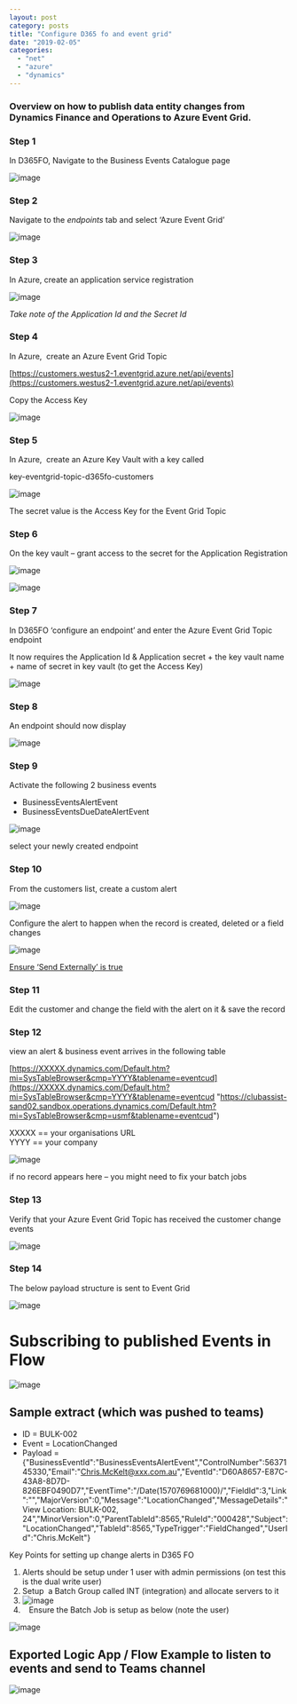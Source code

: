 ```yaml
---
layout: post
category: posts
title: "Configure D365 fo and event grid"
date: "2019-02-05"
categories: 
  - "net"
  - "azure"
  - "dynamics"
---
```


### Overview on how to publish data entity changes from Dynamics Finance and Operations to Azure Event Grid.

### Step 1

In D365FO, Navigate to the Business Events Catalogue page

![image](https://raw.githubusercontent.com/chrismckelt/chrismckelt.github.io/master/_posts/posts/images/2019/10/image.png)

### Step 2

Navigate to the _endpoints_ tab and select ‘Azure Event Grid’

![image](https://raw.githubusercontent.com/chrismckelt/chrismckelt.github.io/master/_posts/posts/images/2019/10/image-1.png)

### Step 3

In Azure, create an application service registration

![image](https://raw.githubusercontent.com/chrismckelt/chrismckelt.github.io/master/_posts/posts/images/2019/10/image-2.png)

_Take note of the Application Id and the Secret Id_

### Step 4

In Azure,  create an Azure Event Grid Topic

[https://customers.westus2-1.eventgrid.azure.net/api/events](https://customers.westus2-1.eventgrid.azure.net/api/events)

Copy the Access Key

![image](https://raw.githubusercontent.com/chrismckelt/chrismckelt.github.io/master/_posts/posts/images/2019/10/image-3.png)

### Step 5

In Azure,  create an Azure Key Vault with a key called

key-eventgrid-topic-d365fo-customers

![image](https://raw.githubusercontent.com/chrismckelt/chrismckelt.github.io/master/_posts/posts/images/2019/10/image-4.png)

The secret value is the Access Key for the Event Grid Topic

### Step 6

On the key vault – grant access to the secret for the Application Registration

![image](https://raw.githubusercontent.com/chrismckelt/chrismckelt.github.io/master/_posts/posts/images/2019/10/image-5.png)

![image](https://raw.githubusercontent.com/chrismckelt/chrismckelt.github.io/master/_posts/posts/images/2019/10/image-6.png)

### Step 7

In D365FO ‘configure an endpoint’ and enter the Azure Event Grid Topic endpoint

It now requires the Application Id & Application secret + the key vault name + name of secret in key vault (to get the Access Key)

![image](https://raw.githubusercontent.com/chrismckelt/chrismckelt.github.io/master/_posts/posts/images/2019/10/image-7.png)

### Step 8

An endpoint should now display

![image](https://raw.githubusercontent.com/chrismckelt/chrismckelt.github.io/master/_posts/posts/images/2019/10/image-8.png)

### Step 9

Activate the following 2 business events

- BusinessEventsAlertEvent
- BusinessEventsDueDateAlertEvent

![image](https://raw.githubusercontent.com/chrismckelt/chrismckelt.github.io/master/_posts/posts/images/2019/10/image-9.png)

select your newly created endpoint

### Step 10

From the customers list, create a custom alert

![image](https://raw.githubusercontent.com/chrismckelt/chrismckelt.github.io/master/_posts/posts/images/2019/10/image-10.png)

Configure the alert to happen when the record is created, deleted or a field changes

![image](https://raw.githubusercontent.com/chrismckelt/chrismckelt.github.io/master/_posts/posts/images/2019/10/image-11.png)

[Ensure ‘Send Externally’ is true](https://docs.microsoft.com/en-us/dynamics365/fin-ops-core/dev-itpro/business-events/alerts-business-events)

### Step 11

Edit the customer and change the field with the alert on it & save the record

### Step 12

view an alert & business event arrives in the following table

[https://XXXXX.dynamics.com/Default.htm?mi=SysTableBrowser&cmp=YYYY&tablename=eventcud](https://XXXXX.dynamics.com/Default.htm?mi=SysTableBrowser&cmp=YYYY&tablename=eventcud "https://clubassist-sand02.sandbox.operations.dynamics.com/Default.htm?mi=SysTableBrowser&cmp=usmf&tablename=eventcud")

XXXXX == your organisations URL  
YYYY == your company

![image](https://raw.githubusercontent.com/chrismckelt/chrismckelt.github.io/master/_posts/posts/images/2019/10/image-14.png)

if no record appears here – you might need to fix your batch jobs

### Step 13

Verify that your Azure Event Grid Topic has received the customer change events

![image](https://raw.githubusercontent.com/chrismckelt/chrismckelt.github.io/master/_posts/posts/images/2019/10/image-12.png)

### Step 14

The below payload structure is sent to Event Grid

![image](https://raw.githubusercontent.com/chrismckelt/chrismckelt.github.io/master/_posts/posts/images/2019/10/image-13.png)

# Subscribing to published Events in Flow

![image](https://raw.githubusercontent.com/chrismckelt/chrismckelt.github.io/master/_posts/posts/images/2019/10/image-15.png)

## Sample extract (which was pushed to teams)

- ID = BULK-002
- Event = LocationChanged
- Payload = {"BusinessEventId":"BusinessEventsAlertEvent","ControlNumber":5637145330,"Email":"Chris.McKelt@xxx.com.au","EventId":"D60A8657-E87C-43A8-8D7D-826EBF0490D7","EventTime":"/Date(1570769681000)/","FieldId":3,"Link":"","MajorVersion":0,"Message":"LocationChanged","MessageDetails":"View Location: BULK-002, 24","MinorVersion":0,"ParentTableId":8565,"RuleId":"000428","Subject":"LocationChanged","TableId":8565,"TypeTrigger":"FieldChanged","UserId":"Chris.McKelt"}

Key Points for setting up change alerts in D365 FO

1. Alerts should be setup under 1 user with admin permissions (on test this is the dual write user)
2. Setup  a Batch Group called INT (integration) and allocate servers to it
3. ![image](https://raw.githubusercontent.com/chrismckelt/chrismckelt.github.io/master/_posts/posts/images/2020/02/image-11.png)
4.    Ensure the Batch Job is setup as below (note the user) 

![image](https://raw.githubusercontent.com/chrismckelt/chrismckelt.github.io/master/_posts/posts/images/2020/02/image-12.png)

## Exported Logic App / Flow Example to listen to events and send to Teams channel

![image](https://raw.githubusercontent.com/chrismckelt/chrismckelt.github.io/master/_posts/posts/images/2020/02/image-13.png)

